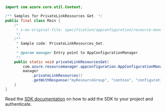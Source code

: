 ```java
import com.azure.core.util.Context;

/** Samples for PrivateLinkResources Get. */
public final class Main {
    /*
     * x-ms-original-file: specification/appconfiguration/resource-manager/Microsoft.AppConfiguration/preview/2021-10-01-preview/examples/PrivateLinkResourceGet.json
     */
    /**
     * Sample code: PrivateLinkResources_Get.
     *
     * @param manager Entry point to AppConfigurationManager.
     */
    public static void privateLinkResourcesGet(
        com.azure.resourcemanager.appconfiguration.AppConfigurationManager manager) {
        manager
            .privateLinkResources()
            .getWithResponse("myResourceGroup", "contoso", "configurationStores", Context.NONE);
    }
}
```

Read the [SDK documentation](https://github.com/Azure/azure-sdk-for-java/blob/azure-resourcemanager-appconfiguration_1.0.0-beta.5/sdk/appconfiguration/azure-resourcemanager-appconfiguration/README.md) on how to add the SDK to your project and authenticate.
